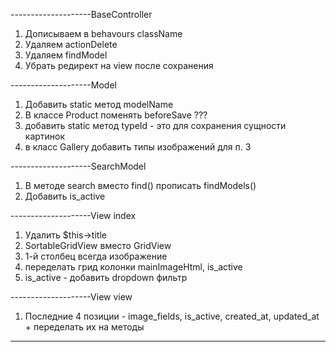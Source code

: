 --------------------BaseController
1. Дописываем в behavours className
2. Удаляем actionDelete
3. Удаляем findModel
4. Убрать редирект на view после сохранения

--------------------Model
1. Добавить static метод modelName
2. В классе Product поменять beforeSave ???
3. добавить static метод typeId - это для сохранения сущности картинок
4. в класс Gallery добавить типы изображений для п. 3


--------------------SearchModel
1. В методе search вместо find() прописать findModels()
2. Добавить is_active


--------------------View index
1. Удалить $this->title
2. SortableGridView вместо GridView
3. 1-й столбец всегда изображение
4. переделать грид колонки mainImageHtml, is_active
5. is_active - добавить dropdown фильтр



--------------------View view
1. Последние 4 позиции - image_fields, is_active, created_at, updated_at + переделать их на методы




--------------------
